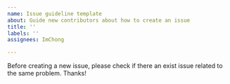 ```yaml
---
name: Issue guideline template
about: Guide new contributors about how to create an issue
title: ''
labels: ''
assignees: ImChong

---
```


Before creating a new issue, please check if there an exist issue related to the same problem. Thanks!
